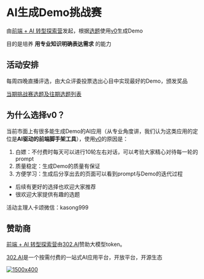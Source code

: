 # AI生成Demo挑战赛

由[前端 + AI 转型探索营](https://appjiz2zqrn2142.h5.xiaoeknow.com/p/course/column/p_673d5557e4b023c058a79b7d)发起，根据[选题](https://github.com/BetaSu/ai-demo-challenge/issues)使用[v0](https://v0.dev/)生成Demo

目的是培养 **用专业知识明确表达需求** 的能力

## 活动安排

每周四晚直播评选，由大众评委投票选出心目中实现最好的Demo，颁发奖品

[当期挑战赛选题及往期选题列表](https://github.com/BetaSu/ai-demo-challenge/issues)

## 为什么选择v0？

当前市面上有很多能生成Demo的AI应用（从专业角度讲，我们认为这类应用的定位是**AI驱动的前端脚手架工具**），使用[v0](https://v0.dev/)的原因是：

1. 白嫖：不付费时每天可以进行10轮左右对话，可以考验大家精心对待每一轮的prompt
2. 质量稳定：生成Demo的质量有保证
3. 方便学习：生成后分享出去的页面可以看到prompt与Demo的迭代过程

- 后续有更好的选择也欢迎大家推荐
- 很欢迎大家提供有趣的选题

活动主理人卡颂微信：kasong999

## 赞助商

[前端 + AI 转型探索营](https://appjiz2zqrn2142.h5.xiaoeknow.com/p/course/column/p_673d5557e4b023c058a79b7d)由[302.AI](https://302.ai/)赞助大模型token。

[302.AI](https://302.ai/)是一个按需付费的一站式AI应用平台，开放平台，开源生态

[![1500x400](https://github.com/user-attachments/assets/8ec450c1-c4c1-41cd-a139-e0dd7c623573)](https://302.ai/)



